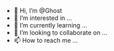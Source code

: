 - 👋 Hi, I’m @Ghost
- 👀 I’m interested in ...
- 🌱 I’m currently learning ...
- 💞️ I’m looking to collaborate on ...
- 📫 How to reach me ...

<!---
finixXchuck/finixXchuck is a ✨ special ✨ repository because its `README.md` (this file) appears on your GitHub profile.
You can click the Preview link to take a look at your changes.
--->
